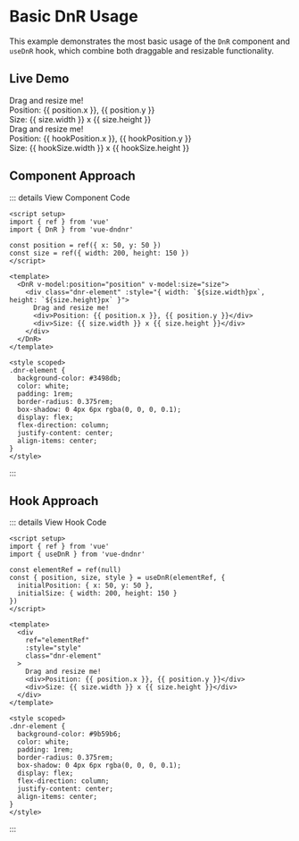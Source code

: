 # Basic DnR Usage

This example demonstrates the most basic usage of the `DnR` component and `useDnR` hook, which combine both draggable and resizable functionality.

## Live Demo

<script setup>
import { ref, shallowRef } from 'vue'
import { DnR, useDnR } from 'vue-dndnr'

// Component approach
const position = shallowRef({ x: 50, y: 50 })
const size = shallowRef({ width: 200, height: 150 })

// Hook approach
const elementRef = ref(null)
const { position: hookPosition, size: hookSize, style } = useDnR(elementRef, {
  initialPosition: { x: 50, y: 50 },
  initialSize: { width: 200, height: 150 }
})
</script>

<DemoContainer title="Component Approach">
  <DnR v-model:position="position" v-model:size="size">
    <div class="bg-blue-500 text-white p-4 rounded shadow-md flex flex-col justify-center items-center" :style="{ width: `${size.width}px`, height: `${size.height}px` }">
      Drag and resize me!
      <div class="text-sm mt-2">Position: {{ position.x }}, {{ position.y }}</div>
      <div class="text-sm mt-1">Size: {{ size.width }} x {{ size.height }}</div>
    </div>
  </DnR>
</DemoContainer>

<DemoContainer title="Hook Approach">
  <div
    ref="elementRef"
    :style="style"
    class="bg-purple-500 text-white p-4 rounded shadow-md flex flex-col justify-center items-center"
  >
    Drag and resize me!
    <div class="text-sm mt-2">Position: {{ hookPosition.x }}, {{ hookPosition.y }}</div>
    <div class="text-sm mt-1">Size: {{ hookSize.width }} x {{ hookSize.height }}</div>
  </div>
</DemoContainer>

## Component Approach

::: details View Component Code
```vue
<script setup>
import { ref } from 'vue'
import { DnR } from 'vue-dndnr'

const position = ref({ x: 50, y: 50 })
const size = ref({ width: 200, height: 150 })
</script>

<template>
  <DnR v-model:position="position" v-model:size="size">
    <div class="dnr-element" :style="{ width: `${size.width}px`, height: `${size.height}px` }">
      Drag and resize me!
      <div>Position: {{ position.x }}, {{ position.y }}</div>
      <div>Size: {{ size.width }} x {{ size.height }}</div>
    </div>
  </DnR>
</template>

<style scoped>
.dnr-element {
  background-color: #3498db;
  color: white;
  padding: 1rem;
  border-radius: 0.375rem;
  box-shadow: 0 4px 6px rgba(0, 0, 0, 0.1);
  display: flex;
  flex-direction: column;
  justify-content: center;
  align-items: center;
}
</style>
```
:::

## Hook Approach

::: details View Hook Code
```vue
<script setup>
import { ref } from 'vue'
import { useDnR } from 'vue-dndnr'

const elementRef = ref(null)
const { position, size, style } = useDnR(elementRef, {
  initialPosition: { x: 50, y: 50 },
  initialSize: { width: 200, height: 150 }
})
</script>

<template>
  <div
    ref="elementRef"
    :style="style"
    class="dnr-element"
  >
    Drag and resize me!
    <div>Position: {{ position.x }}, {{ position.y }}</div>
    <div>Size: {{ size.width }} x {{ size.height }}</div>
  </div>
</template>

<style scoped>
.dnr-element {
  background-color: #9b59b6;
  color: white;
  padding: 1rem;
  border-radius: 0.375rem;
  box-shadow: 0 4px 6px rgba(0, 0, 0, 0.1);
  display: flex;
  flex-direction: column;
  justify-content: center;
  align-items: center;
}
</style>
```
:::
